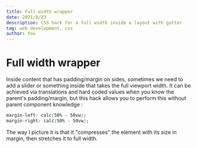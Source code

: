 ```yaml
---
title: Full width wrapper
date: 2021/8/23
description: CSS hack for a full width inside a layout with gutter
tag: web development, css
author: You
---
```


# Full width wrapper

Inside content that has padding/margin on sides, sometimes we need to add a slider or something inside that takes the full viewport width.
It can be achieved via translations and hard coded values when you know the parent's padding/margin, but this hack allows you to perform this without parent component knowledge :

```css
margin-left: calc(50% - 50vw);
margin-right: calc(50% - 50vw);
```

The way I picture it is that it "compresses" the element with its size in margin, then stretches it to full width.
